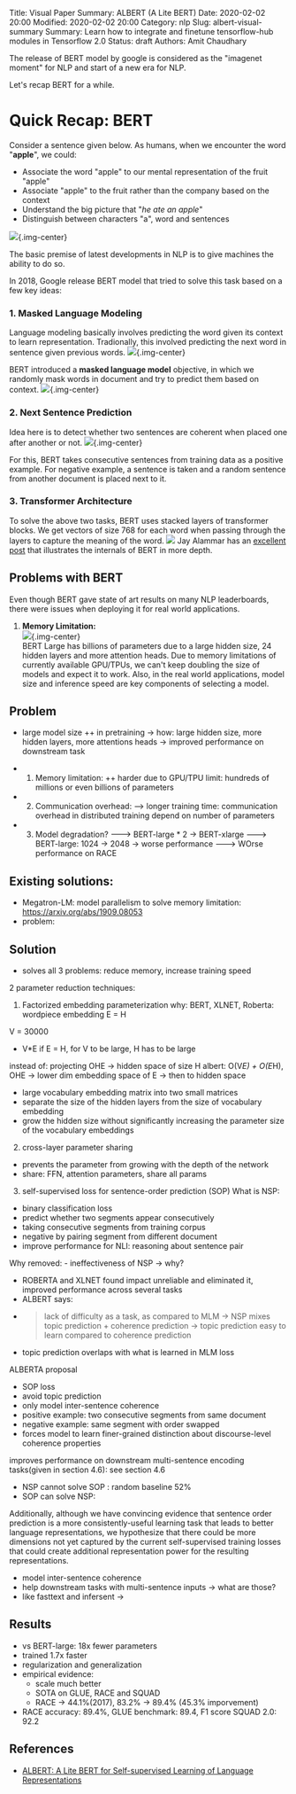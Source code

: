 Title: Visual Paper Summary: ALBERT (A Lite BERT)
Date: 2020-02-02 20:00
Modified: 2020-02-02 20:00
Category: nlp
Slug: albert-visual-summary
Summary: Learn how to integrate and finetune tensorflow-hub modules in Tensorflow 2.0
Status: draft
Authors: Amit Chaudhary

The release of BERT model by google is considered as the "imagenet moment" for NLP and start of a new era for NLP.

Let's recap BERT for a while.


# Quick Recap:  BERT
Consider a sentence given below. As humans, when we encounter the word "**apple**", we could: 

- Associate the word "apple" to our mental representation of the fruit "apple"  
- Associate "apple" to the fruit rather than the company based on the context  
- Understand the big picture that "*he ate an apple*"  
- Distinguish between characters "a", word and sentences

![](/images/nlp-representation-learning.png){.img-center}    

The basic premise of latest developments in NLP is to give machines the ability to do so.

In 2018, Google release BERT model that tried to solve this task based on a few key ideas:
### 1. Masked Language Modeling
Language modeling basically involves predicting the word given its context to learn representation. Tradionally, this involved predicting the next word in sentence given previous words.
![](/images/nlp-language-model-1.png){.img-center}  

BERT introduced a **masked language model** objective, in which we randomly mask words in document and try to predict them based on context.
![](/images/bert-masked-language-model.png){.img-center}  

### 2. Next Sentence Prediction
Idea here is to detect whether two sentences are coherent when placed one after another or not.
![](/images/bert-nsp-1.png){.img-center}  

For this, BERT takes consecutive sentences from training data as a positive example. For negative example, a sentence is taken and a random sentence from another document is placed next to it.

### 3. Transformer Architecture
To solve the above two tasks, BERT uses stacked layers of transformer blocks. We get vectors of size 768 for each word when passing through the layers to capture the meaning of the word.
![](/images/bert-blocks.png)
Jay Alammar has an [excellent post](http://jalammar.github.io/illustrated-bert/) that illustrates the internals of BERT in more depth.

## Problems with BERT
Even though BERT gave state of art results on many NLP leaderboards, there were issues when deploying it for real world applications.

1. **Memory Limitation:**  
![](/images/bert-heavy-on-gpu.png){.img-center}  
BERT Large has billions of parameters due to a large hidden size, 24 hidden layers and more attention heads. Due to memory limitations of currently available GPU/TPUs, we can't keep doubling the size of models and expect it to work. Also, in the real world applications, model size and inference speed are key components of selecting a model.


## Problem
- large model size ++ in pretraining 
-> how: large hidden size, more hidden layers, more attentions heads
-> improved performance on downstream task
- 1. Memory limitation: ++ harder due to GPU/TPU limit:  hundreds of millions or even billions of parameters
- 2. Communication overhead:
--> longer training time: communication overhead in distributed training depend on number of parameters

- 3. Model degradation?
---> BERT-large * 2 -> BERT-xlarge
---> BERT-large: 1024 -> 2048 -> worse performance
---> WOrse performance on RACE

## Existing solutions:
- Megatron-LM: model parallelism to solve memory limitation: https://arxiv.org/abs/1909.08053
- problem: 


## Solution
- solves all 3 problems: reduce memory, increase training speed

2 parameter reduction techniques:
1. Factorized embedding parameterization
why: BERT, XLNET, Roberta: wordpiece embedding E = H

V = 30000

- V*E
if E = H, for V to be large, H has to be large

instead of: projecting OHE -> hidden space of size H
albert: O(V*E) + O(E*H), OHE -> lower dim embedding space of E -> then to hidden space

- large vocabulary embedding matrix into two small matrices
- separate the size of the hidden layers from the size of vocabulary embedding
- grow the hidden size without significantly increasing the parameter size of the vocabulary embeddings

2. cross-layer parameter sharing
- prevents the parameter from growing with the depth of the network
- share: FFN, attention parameters, share all params

3. self-supervised loss for sentence-order prediction (SOP)
What is NSP:
- binary classification loss
- predict whether two segments appear consecutively
- taking consecutive segments from training corpus
- negative by pairing segment from different document
- improve performance for NLI: reasoning about sentence pair

Why removed: - ineffectiveness of NSP -> why?
- ROBERTA and XLNET found impact unreliable and eliminated it, improved performance across several tasks
- ALBERT says:  
- > lack of difficulty as a task, as compared to MLM
-> NSP mixes topic prediction + coherence prediction
-> topic prediction easy to learn compared to coherence prediction
- topic prediction overlaps with what is learned in MLM loss

ALBERTA proposal
- SOP loss
- avoid topic prediction
- only model inter-sentence coherence
- positive example: two consecutive segments from same document
- negative example: same segment with order swapped
- forces model to learn finer-grained distinction about discourse-level coherence properties

improves performance on downstream multi-sentence encoding tasks(given in section 4.6): see section 4.6
- NSP cannot solve SOP : random baseline 52%
- SOP can solve NSP:

Additionally, although we have convincing
evidence that sentence order prediction is a more consistently-useful learning task that leads to better
language representations, we hypothesize that there could be more dimensions not yet captured by
the current self-supervised training losses that could create additional representation power for the
resulting representations.

- model inter-sentence coherence
- help downstream tasks with multi-sentence inputs -> what are those?
- like fasttext and infersent -> 

## Results
- vs BERT-large: 18x fewer parameters
- trained 1.7x faster
- regularization and generalization
- empirical evidence:
    - scale much better
    - SOTA on GLUE, RACE and SQUAD
    - RACE -> 44.1%(2017), 83.2% -> 89.4% (45.3% imporvement)
- RACE accuracy: 89.4%, GLUE benchmark: 89.4, F1 score SQUAD 2.0: 92.2


## References
- [ALBERT: A Lite BERT for Self-supervised Learning of Language Representations](https://arxiv.org/pdf/1909.11942.pdf)